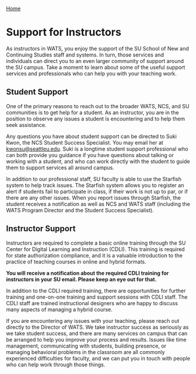 [Home](http://milesccoleman.com/DICE_Instructor_Handbook/)
# Support for Instructors
As instructors in WATS, you enjoy the support of the SU School of New and Continuing Studies staff and systems. In turn, those services and individuals can direct you to an even larger community of support around the SU campus. Take a moment to learn about some of the useful support services and professionals who can help you with your teaching work.

## Student Support
One of the primary reasons to reach out to the broader WATS, NCS, and SU communities is to get help for a student. As an instructor, you are in the position to observe any issues a student is encountering and to help them seek assistance. 

Any questions you have about student support can be directed to Suki Kwon, the NCS Student Success Specialist. You may email her at [kwonsu@seattleu.edu](mailto:kwonsu@seattleu.edu). Suki is a longtime student support professional who can both provide you guidance if you have questions about talking or working with a student, and who can work directly with the student to guide them to support services all around campus. 

In addition to our professional staff, SU faculty is able to use the Starfish system to help track issues. The Starfish system allows you to register an alert if students fail to participate in class, if their work is not up to par, or if there are any other issues. When you report issues through Starfish, the student receives a notification as well as NCS and WATS staff (including the WATS Program Director and the Student Success Specialist).

## Instructor Support
Instructors are required to complete a basic online training through the SU Center for Digital Learning and Instruction (CDLI). This training is required for state authorization compliance, and it is a valuable introduction to the practice of teaching courses in online and hybrid formats. 

**You will receive a notification about the required CDLI training for instructors in your SU email. Please keep an eye out for that.**

In addition to the CDLI required training, there are opportunities for further training and one-on-one training and support sessions with CDLI staff. The CDLI staff are trained instructional designers who are happy to discuss many aspects of managing a hybrid course.

If you are encountering any issues with your teaching, please reach out directly to the Director of WATS. We take instructor success as seriously as we take student success, and there are many services on campus that can be arranged to help you improve your process and results. Issues like time management, communicating with students, building presence, or managing behavioral problems in the classroom are all commonly experienced difficulties for faculty, and we can put you in touch with people who can help work through those things.
